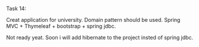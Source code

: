 Task 14:

Creat application for university. Domain pattern should be used.
Spring MVC + Thymeleaf + bootstrap + spring jdbc.

Not ready yeat. Soon i will add hibernate to the project insted of spring jdbc.
